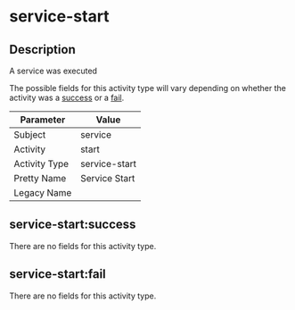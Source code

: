 service-start
=============

Description
-----------
A service was executed

The possible fields for this activity type will vary depending on whether the activity was a [success](#service-startsuccess) or a [fail](#service-startfail).

| Parameter     | Value         |
| ------------- | ------------- |
| Subject       | service       |
| Activity      | start         |
| Activity Type | service-start |
| Pretty Name   | Service Start |
| Legacy Name   |               |

service-start:success
---------------------

There are no fields for this activity type.


service-start:fail
------------------

There are no fields for this activity type.
